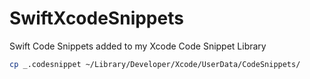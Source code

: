 # SwiftXcodeSnippets
Swift Code Snippets added to my Xcode Code Snippet Library

```bash
cp _.codesnippet ~/Library/Developer/Xcode/UserData/CodeSnippets/
```
